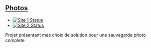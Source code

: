 ## [Photos](https://kayoo123.github.io/photos/)

- [![Site 1 Status](https://github.com/kayoo123/photos/actions/workflows/check_site1.yml/badge.svg?event=push)](https://photos.jeremi.fr.to)
- [![Site 2 Status](https://github.com/kayoo123/photos/actions/workflows/check_site2.yml/badge.svg?event=push)](https://kayoo123.github.io/photos/)

Projet présentant mes choix de solution pour une sauvegarde photo complete
